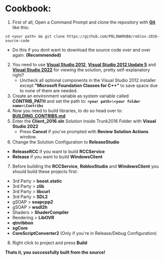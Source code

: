 # Cookbook:

1. First of all, Open a Command Prompt and clone the repository with **[Git](https://git-scm.com/)** like this:
```
cd <your path> && git clone https://github.com/P0L3NARUBA/roblox-2016-source-code
```
  - Do this if you dont want to download the source code over and over again. **(Recommended)**
2. You need to use **[Visual Studio 2012](https://drive.google.com/file/d/1XoA5Av_6OedTwGi_ebTb_XsQ7-RmEKSd/view?usp=sharing)**, **[Visual Studio 2012 Update 5](https://drive.google.com/file/d/1_rrwnITjCl-kcqEKTQWUDJgEegAcKAM6/view?usp=sharing)** and **[Visual Studio 2022](https://visualstudio.microsoft.com/tr/vs/)** for viewing the solution, pretty self-explanatory right?
    - Uncheck all optional components in the Visual Studio 2012 installer except **"Microsoft Foundation Classes for C++"** to save space due to none of them are needed.
3. Create an environment variable as system variable called **CONTRIB_PATH** and set the path to: **``<your path>\<your folder name>\Contribs``**
4. Now you need to build libraries, to do so head over to: **[BUILDING_CONTRIBS.md](/BUILDING_CONTRIBS.md)**
5. Enter the **Client_2016.sln** Solution inside Trunk2016 Folder with **Visual Studio 2022**
   - Press **Cancel** if you've prompted with **Review Solution Actions** window.
6. Change the Solution Configuration to **ReleaseStudio**
  - **ReleaseRCC** if you want to build **RCCService**
  - **Release** if you want to build **WindowsClient**
7. Before building the **RCCService**, **RobloxStudio** and **WindowsClient** you should build these projects first:
  - 3rd Party > **boost.static** 
  - 3rd Party > **zlib** 
  - 3rd Party > **libcurl** 
  - 3rd Party > **SDL2** 
  - gSOAP > **soapcpp2**
  - gSOAP > **wsdl2h**
  - Shaders > **ShaderCompiler**
  - Rendering > **LibOVR**
  - **qtnribbon** 
  - **sgCore**
  - **CoreScriptConverter2** (Only if you're in Release/Debug Configuration)
8. Right click to project and press **Build**
 
**Thats it, you successfully built from the source!**